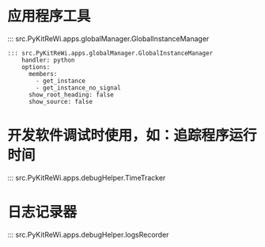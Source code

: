 # 应用程序工具

::: src.PyKitReWi.apps.globalManager.GlobalInstanceManager

```{python}
::: src.PyKitReWi.apps.globalManager.GlobalInstanceManager
    handler: python
    options:
      members:
        - get_instance
        - get_instance_no_signal
      show_root_heading: false
      show_source: false

```

# 开发软件调试时使用，如：追踪程序运行时间

::: src.PyKitReWi.apps.debugHelper.TimeTracker

# 日志记录器

::: src.PyKitReWi.apps.debugHelper.logsRecorder
